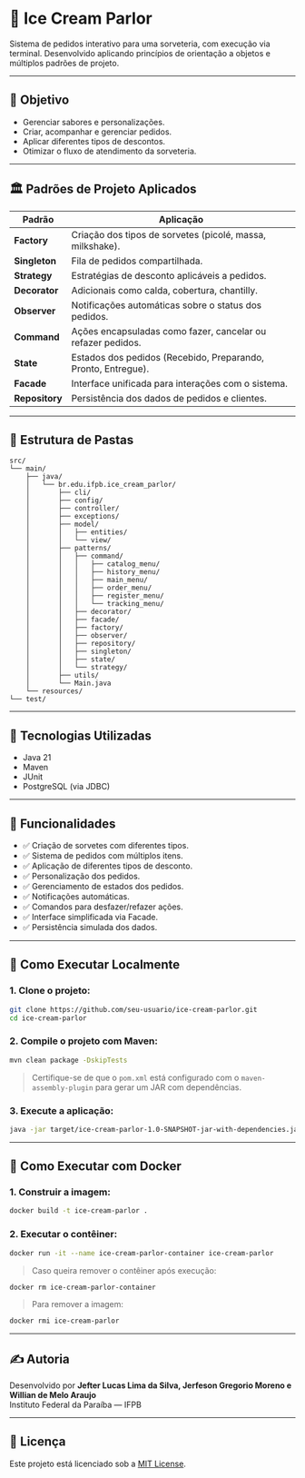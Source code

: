 
# 🍨 Ice Cream Parlor

Sistema de pedidos interativo para uma sorveteria, com execução via terminal. Desenvolvido aplicando princípios de orientação a objetos e múltiplos padrões de projeto.

---

## 🎯 Objetivo

- Gerenciar sabores e personalizações.
- Criar, acompanhar e gerenciar pedidos.
- Aplicar diferentes tipos de descontos.
- Otimizar o fluxo de atendimento da sorveteria.

---

## 🏛️ Padrões de Projeto Aplicados

| Padrão      | Aplicação                                                                                   |
|-------------|---------------------------------------------------------------------------------------------|
| **Factory**     | Criação dos tipos de sorvetes (picolé, massa, milkshake).                                   |
| **Singleton**   | Fila de pedidos compartilhada.                                                               |
| **Strategy**    | Estratégias de desconto aplicáveis a pedidos.                                               |
| **Decorator**   | Adicionais como calda, cobertura, chantilly.                                                |
| **Observer**    | Notificações automáticas sobre o status dos pedidos.                                        |
| **Command**     | Ações encapsuladas como fazer, cancelar ou refazer pedidos.                                 |
| **State**       | Estados dos pedidos (Recebido, Preparando, Pronto, Entregue).                               |
| **Facade**      | Interface unificada para interações com o sistema.                                          |
| **Repository**  | Persistência dos dados de pedidos e clientes.                                               |

---

## 📁 Estrutura de Pastas

```plaintext
src/
└── main/
    ├── java/
    │   └── br.edu.ifpb.ice_cream_parlor/
    │       ├── cli/
    │       ├── config/
    │       ├── controller/
    │       ├── exceptions/
    │       ├── model/
    │       │   ├── entities/
    │       │   └── view/
    │       ├── patterns/
    │       │   ├── command/
    │       │   │   ├── catalog_menu/
    │       │   │   ├── history_menu/
    │       │   │   ├── main_menu/
    │       │   │   ├── order_menu/
    │       │   │   ├── register_menu/
    │       │   │   └── tracking_menu/
    │       │   ├── decorator/
    │       │   ├── facade/
    │       │   ├── factory/
    │       │   ├── observer/
    │       │   ├── repository/
    │       │   ├── singleton/
    │       │   ├── state/
    │       │   └── strategy/
    │       ├── utils/
    │       └── Main.java
    └── resources/
└── test/
```

---

## 🚀 Tecnologias Utilizadas

- Java 21
- Maven
- JUnit
- PostgreSQL (via JDBC)

---

## 🧪 Funcionalidades

- ✅ Criação de sorvetes com diferentes tipos.
- ✅ Sistema de pedidos com múltiplos itens.
- ✅ Aplicação de diferentes tipos de desconto.
- ✅ Personalização dos pedidos.
- ✅ Gerenciamento de estados dos pedidos.
- ✅ Notificações automáticas.
- ✅ Comandos para desfazer/refazer ações.
- ✅ Interface simplificada via Facade.
- ✅ Persistência simulada dos dados.

---

## 🏃 Como Executar Localmente

### 1. Clone o projeto:

```bash
git clone https://github.com/seu-usuario/ice-cream-parlor.git
cd ice-cream-parlor
```

### 2. Compile o projeto com Maven:

```bash
mvn clean package -DskipTests
```

> Certifique-se de que o `pom.xml` está configurado com o `maven-assembly-plugin` para gerar um JAR com dependências.

### 3. Execute a aplicação:

```bash
java -jar target/ice-cream-parlor-1.0-SNAPSHOT-jar-with-dependencies.jar
```

---

## 🐳 Como Executar com Docker

### 1. Construir a imagem:

```bash
docker build -t ice-cream-parlor .
```

### 2. Executar o contêiner:

```bash
docker run -it --name ice-cream-parlor-container ice-cream-parlor
```

> Caso queira remover o contêiner após execução:
```bash
docker rm ice-cream-parlor-container
```

> Para remover a imagem:
```bash
docker rmi ice-cream-parlor
```

---

## ✍️ Autoria

Desenvolvido por **Jefter Lucas Lima da Silva, Jerfeson Gregorio Moreno e Willian de Melo Araujo**  
Instituto Federal da Paraíba — IFPB

---

## 📜 Licença

Este projeto está licenciado sob a [MIT License](LICENSE).